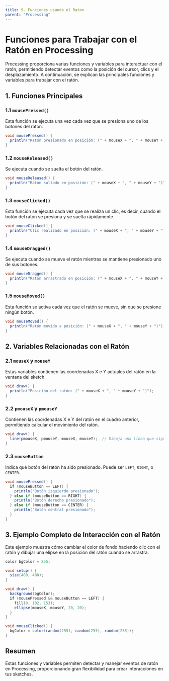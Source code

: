 ```yaml
---
title: 9. Funciones usando el Raton
parent: "Processing"
---
```


# Funciones para Trabajar con el Ratón en Processing

Processing proporciona varias funciones y variables para interactuar con el ratón, permitiendo detectar eventos como la posición del cursor, clics y el desplazamiento. A continuación, se explican las principales funciones y variables para trabajar con el ratón.

## 1. Funciones Principales

### 1.1 `mousePressed()`
Esta función se ejecuta una vez cada vez que se presiona uno de los botones del ratón.

```java
void mousePressed() {
  println("Ratón presionado en posición: (" + mouseX + ", " + mouseY + ")");
}
```

### 1.2 `mouseReleased()`
Se ejecuta cuando se suelta el botón del ratón.

```java
void mouseReleased() {
  println("Ratón soltado en posición: (" + mouseX + ", " + mouseY + ")");
}
```

### 1.3 `mouseClicked()`
Esta función se ejecuta cada vez que se realiza un clic, es decir, cuando el botón del ratón se presiona y se suelta rápidamente.

```java
void mouseClicked() {
  println("Clic realizado en posición: (" + mouseX + ", " + mouseY + ")");
}
```

### 1.4 `mouseDragged()`
Se ejecuta cuando se mueve el ratón mientras se mantiene presionado uno de sus botones.

```java
void mouseDragged() {
  println("Ratón arrastrado en posición: (" + mouseX + ", " + mouseY + ")");
}
```

### 1.5 `mouseMoved()`
Esta función se activa cada vez que el ratón se mueve, sin que se presione ningún botón.

```java
void mouseMoved() {
  println("Ratón movido a posición: (" + mouseX + ", " + mouseY + ")");
}
```

## 2. Variables Relacionadas con el Ratón

### 2.1 `mouseX` y `mouseY`
Estas variables contienen las coordenadas X e Y actuales del ratón en la ventana del sketch.

```java
void draw() {
  println("Posición del ratón: (" + mouseX + ", " + mouseY + ")");
}
```

### 2.2 `pmouseX` y `pmouseY`
Contienen las coordenadas X e Y del ratón en el cuadro anterior, permitiendo calcular el movimiento del ratón.

```java
void draw() {
  line(pmouseX, pmouseY, mouseX, mouseY);  // Dibuja una línea que sigue el movimiento del ratón
}
```

### 2.3 `mouseButton`
Indica qué botón del ratón ha sido presionado. Puede ser `LEFT`, `RIGHT`, o `CENTER`.

```java
void mousePressed() {
  if (mouseButton == LEFT) {
    println("Botón izquierdo presionado");
  } else if (mouseButton == RIGHT) {
    println("Botón derecho presionado");
  } else if (mouseButton == CENTER) {
    println("Botón central presionado");
  }
}
```

## 3. Ejemplo Completo de Interacción con el Ratón

Este ejemplo muestra cómo cambiar el color de fondo haciendo clic con el ratón y dibujar una elipse en la posición del ratón cuando se arrastra.

```java
color bgColor = 255;

void setup() {
  size(400, 400);
}

void draw() {
  background(bgColor);
  if (mousePressed && mouseButton == LEFT) {
    fill(0, 102, 153);
    ellipse(mouseX, mouseY, 20, 20);
  }
}

void mouseClicked() {
  bgColor = color(random(255), random(255), random(255));
}
```

## Resumen

Estas funciones y variables permiten detectar y manejar eventos de ratón en Processing, proporcionando gran flexibilidad para crear interacciones en tus sketches.
